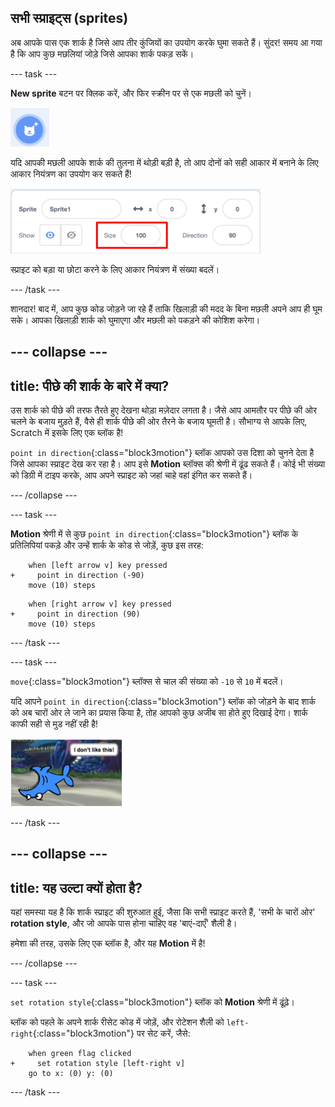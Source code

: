 ## सभी स्प्राइट्स (sprites)

अब आपके पास एक शार्क है जिसे आप तीर कुंजियों का उपयोग करके घुमा सकते हैं। सुंदर! समय आ गया है कि आप कुछ मछलियां जोड़े जिसे आपका शार्क पकड़ सकें।

\--- task \---

**New sprite** बटन पर क्लिक करें, और फिर स्क्रीन पर से एक मछली को चुनें।

![The New sprite button](images/spritesNewFromLibrary.png)

यदि आपकी मछली आपके शार्क की तुलना में थोड़ी बड़ी है, तो आप दोनों को सही आकार में बनाने के लिए आकार नियंत्रण का उपयोग कर सकते हैं!

![Sprite size control](images/sprites2.png)

स्प्राइट को बड़ा या छोटा करने के लिए आकार नियंत्रण में संख्या बदलें।

\--- /task \---

शानदार! बाद में, आप कुछ कोड जोड़ने जा रहे हैं ताकि खिलाड़ी की मदद के बिना मछली अपने आप ही घूम सके। आपका खिलाड़ी शार्क को घुमाएगा और मछली को पकड़ने की कोशिश करेगा।

## \--- collapse \---

## title: पीछे की शार्क के बारे में क्या?

उस शार्क को पीछे की तरफ तैरते हुए देखना थोड़ा मज़ेदार लगता है। जैसे आप आमतौर पर पीछे की ओर चलने के बजाय मुड़ते हैं, वैसे ही शार्क पीछे की ओर तैरने के बजाय घूमती है। सौभाग्य से आपके लिए, Scratch में इसके लिए एक ब्लॉक है!

`point in direction`{:class="block3motion"} ब्लॉक आपको उस दिशा को चुनने देता है जिसे आपका स्प्राइट देख कर रहा है। आप इसे **Motion** ब्लॉक्स की श्रेणी में ढूंढ सकते हैं। कोई भी संख्या को डिग्री में टाइप करके, आप अपने स्प्राइट को जहां चाहे वहां इंगित कर सकते हैं।

\--- /collapse \---

\--- task \---

**Motion** श्रेणी में से कुछ `point in direction`{:class="block3motion"} ब्लॉक के प्रतिलिपियां पकड़े और उन्हें शार्क के कोड से जोड़ें, कुछ इस तरह:

```blocks3
    when [left arrow v] key pressed
+     point in direction (-90)
    move (10) steps
```

```blocks3
    when [right arrow v] key pressed
+     point in direction (90)
    move (10) steps
```

\--- /task \---

\--- task \---

`move`{:class="block3motion"} ब्लॉक्स से चाल की संख्या को `-10` से `10` में बदलें।

यदि आपने `point in direction`{:class="block3motion"} ब्लॉक को जोड़ने के बाद शार्क को अब चारों ओर ले जाने का प्रयास किया है, तोह आपको कुछ अजीब सा होते हुए दिखाई देगा। शार्क काफी सही से मुड नहीं रही है!

![Upside down shark](images/spritesUpsideDown.png)

\--- /task \---

## \--- collapse \---

## title: यह उल्टा क्यों होता है?

यहां समस्या यह है कि शार्क स्प्राइट की शुरुआत हुई, जैसा कि सभी स्प्राइट करते हैं, 'सभी के चारों ओर' **rotation style**, और जो आपके पास होना चाहिए वह 'बाएं-दाएँ' शैली है।

हमेशा की तरह, उसके लिए एक ब्लॉक है, और यह **Motion** में है!

\--- /collapse \---

\--- task \---

`set rotation style`{:class="block3motion"} ब्लॉक को **Motion** श्रेणी में ढूंढ़े।

ब्लॉक को पहले के अपने शार्क रीसेट कोड में जोड़ें, और रोटेशन शैली को `left-right`{:class="block3motion"} पर सेट करें, जैसे:

```blocks3
    when green flag clicked
+     set rotation style [left-right v]
    go to x: (0) y: (0)
```

\--- /task \---
